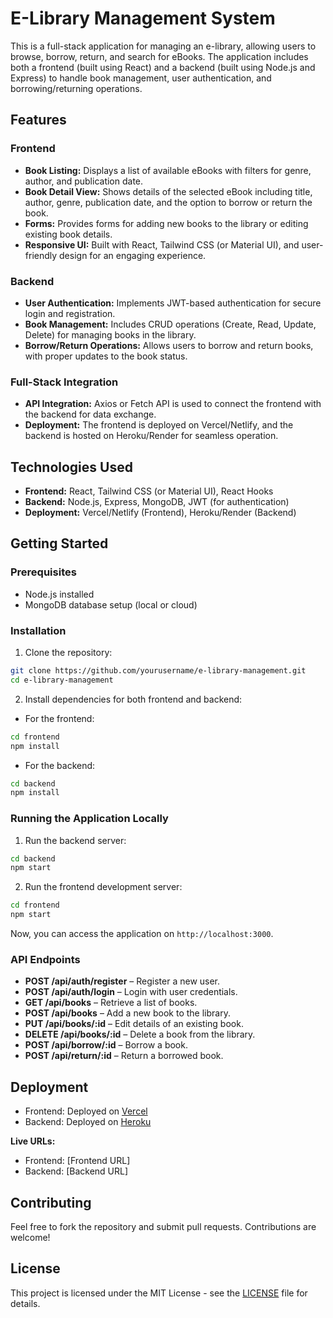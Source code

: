 # E-Library Management System

This is a full-stack application for managing an e-library, allowing users to browse, borrow, return, and search for eBooks. The application includes both a frontend (built using React) and a backend (built using Node.js and Express) to handle book management, user authentication, and borrowing/returning operations.

## Features

### Frontend
- **Book Listing:** Displays a list of available eBooks with filters for genre, author, and publication date.
- **Book Detail View:** Shows details of the selected eBook including title, author, genre, publication date, and the option to borrow or return the book.
- **Forms:** Provides forms for adding new books to the library or editing existing book details.
- **Responsive UI:** Built with React, Tailwind CSS (or Material UI), and user-friendly design for an engaging experience.

### Backend
- **User Authentication:** Implements JWT-based authentication for secure login and registration.
- **Book Management:** Includes CRUD operations (Create, Read, Update, Delete) for managing books in the library.
- **Borrow/Return Operations:** Allows users to borrow and return books, with proper updates to the book status.

### Full-Stack Integration
- **API Integration:** Axios or Fetch API is used to connect the frontend with the backend for data exchange.
- **Deployment:** The frontend is deployed on Vercel/Netlify, and the backend is hosted on Heroku/Render for seamless operation.

## Technologies Used
- **Frontend:** React, Tailwind CSS (or Material UI), React Hooks
- **Backend:** Node.js, Express, MongoDB, JWT (for authentication)
- **Deployment:** Vercel/Netlify (Frontend), Heroku/Render (Backend)

## Getting Started

### Prerequisites
- Node.js installed
- MongoDB database setup (local or cloud)

### Installation

1. Clone the repository:

```bash
git clone https://github.com/yourusername/e-library-management.git
cd e-library-management
```

2. Install dependencies for both frontend and backend:

- For the frontend:
  
```bash
cd frontend
npm install
```

- For the backend:
  
```bash
cd backend
npm install
```

### Running the Application Locally

1. Run the backend server:

```bash
cd backend
npm start
```

2. Run the frontend development server:

```bash
cd frontend
npm start
```

Now, you can access the application on `http://localhost:3000`.

### API Endpoints

- **POST /api/auth/register** – Register a new user.
- **POST /api/auth/login** – Login with user credentials.
- **GET /api/books** – Retrieve a list of books.
- **POST /api/books** – Add a new book to the library.
- **PUT /api/books/:id** – Edit details of an existing book.
- **DELETE /api/books/:id** – Delete a book from the library.
- **POST /api/borrow/:id** – Borrow a book.
- **POST /api/return/:id** – Return a borrowed book.

## Deployment

- Frontend: Deployed on [Vercel](https://vercel.com)
- Backend: Deployed on [Heroku](https://heroku.com)

**Live URLs:**
- Frontend: [Frontend URL]
- Backend: [Backend URL]

## Contributing

Feel free to fork the repository and submit pull requests. Contributions are welcome!

## License

This project is licensed under the MIT License - see the [LICENSE](LICENSE) file for details.